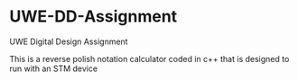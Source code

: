 # UWE-DD-Assignment
UWE Digital Design Assignment

This is a reverse polish notation calculator coded in c++ that is designed to run with an STM device